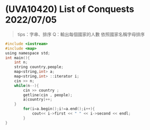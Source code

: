 # (UVA10420) List of Conquests  2022/07/05
>tips：字串、排序
Q：輸出每個國家的人數 依照國家名稱字母排序
```c
#include <iostream>
#include <map>
using namespace std;
int main(){
	int n;
	string country,people;
	map<string,int> a;
	map<string,int> ::iterator i;
	cin >> n;
	while(n--){
		cin >> country ;
		getline(cin , people);
		a[country]++;
	}
		for(i=a.begin();i!=a.end();i++){
			cout<< i->first << " " << i->second << endl;
		}
}
```
